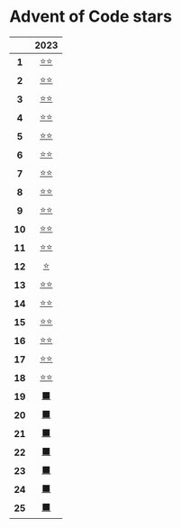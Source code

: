 # Advent of Code stars
||2023|
|:-:|:-:|
|**1**|[⭐⭐](https://adventofcode.com/2023/day/1)|
|**2**|[⭐⭐](https://adventofcode.com/2023/day/2)|
|**3**|[⭐⭐](https://adventofcode.com/2023/day/3)|
|**4**|[⭐⭐](https://adventofcode.com/2023/day/4)|
|**5**|[⭐⭐](https://adventofcode.com/2023/day/5)|
|**6**|[⭐⭐](https://adventofcode.com/2023/day/6)|
|**7**|[⭐⭐](https://adventofcode.com/2023/day/7)|
|**8**|[⭐⭐](https://adventofcode.com/2023/day/8)|
|**9**|[⭐⭐](https://adventofcode.com/2023/day/9)|
|**10**|[⭐⭐](https://adventofcode.com/2023/day/10)|
|**11**|[⭐⭐](https://adventofcode.com/2023/day/11)|
|**12**|[⭐](https://adventofcode.com/2023/day/12)|
|**13**|[⭐⭐](https://adventofcode.com/2023/day/13)|
|**14**|[⭐⭐](https://adventofcode.com/2023/day/14)|
|**15**|[⭐⭐](https://adventofcode.com/2023/day/15)|
|**16**|[⭐⭐](https://adventofcode.com/2023/day/16)|
|**17**|[⭐⭐](https://adventofcode.com/2023/day/17)|
|**18**|[⭐⭐](https://adventofcode.com/2023/day/18)|
|**19**|[⬛](https://adventofcode.com/2023/day/19)|
|**20**|[⬛](https://adventofcode.com/2023/day/20)|
|**21**|[⬛](https://adventofcode.com/2023/day/21)|
|**22**|[⬛](https://adventofcode.com/2023/day/22)|
|**23**|[⬛](https://adventofcode.com/2023/day/23)|
|**24**|[⬛](https://adventofcode.com/2023/day/24)|
|**25**|[⬛](https://adventofcode.com/2023/day/25)|
